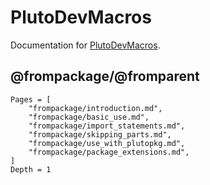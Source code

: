 # PlutoDevMacros

Documentation for [PlutoDevMacros](https://github.com/disberd/PlutoDevMacros.jl).

## @frompackage/@fromparent
```@contents
Pages = [
    "frompackage/introduction.md",
    "frompackage/basic_use.md",
    "frompackage/import_statements.md",
    "frompackage/skipping_parts.md",
    "frompackage/use_with_plutopkg.md",
    "frompackage/package_extensions.md",
]
Depth = 1
```